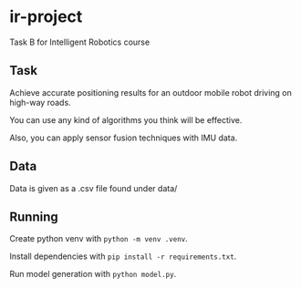 # ir-project

Task B for Intelligent Robotics course 

## Task

Achieve accurate positioning results for an outdoor mobile robot driving on high-way roads.

You can use any kind of algorithms you think will be effective. 

Also, you can apply sensor fusion techniques with IMU data.

## Data

Data is given as a .csv file found under data/

## Running

Create python venv with `python -m venv .venv`.

Install dependencies with `pip install -r requirements.txt`.

Run model generation with `python model.py`.
